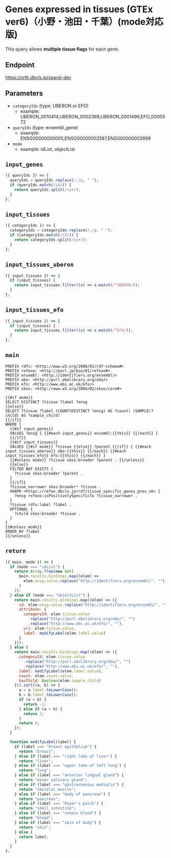 # Genes expressed in tissues (GTEx ver6)（小野・池田・千葉）(mode対応版)
This query allows **multiple tissue flags** for each gene.

## Endpoint

https://orth.dbcls.jp/sparql-dev

## Parameters
* `categoryIds` (type: UBERON or EFO)
  * example: UBERON_0010414,UBERON_0002369,UBERON_0001496,EFO_0000572
* `queryIds` (type: ensembl_gene)
  * example: ENSG00000000005,ENSG00000002587,ENSG00000003989
* `mode`
  * example: idList, objectList

## `input_genes`
```javascript
({ queryIds }) => {
  queryIds = queryIds.replace(/,/g, " ");
  if (queryIds.match(/\S/)) {
    return queryIds.split(/\s+/);
  }
};
```

## `input_tissues`
```javascript
({ categoryIds }) => {
  categoryIds = categoryIds.replace(/,/g, " ");
  if (categoryIds.match(/\S/)) {
    return categoryIds.split(/\s+/);
  }
};
```

## `input_tissues_uberon`
```javascript
({ input_tissues }) => {
  if (input_tissues) {
    return input_tissues.filter((x) => x.match(/^UBERON/));
  }
};
```

## `input_tissues_efo`
```javascript
({ input_tissues }) => {
  if (input_tissues) {
    return input_tissues.filter((x) => x.match(/^EFO/));
  }
};
```

## `main`

```sparql
PREFIX rdfs: <http://www.w3.org/2000/01/rdf-schema#>
PREFIX refexo: <http://purl.jp/bio/01/refexo#>
PREFIX ensembl: <http://identifiers.org/ensembl/>
PREFIX obo: <http://purl.obolibrary.org/obo/>
PREFIX efo: <http://www.ebi.ac.uk/efo/>
PREFIX skos: <http://www.w3.org/2004/02/skos/core#>

{{#if mode}}
SELECT DISTINCT ?tissue ?label ?ensg
{{else}}
SELECT ?tissue ?label (COUNT(DISTINCT ?ensg) AS ?count) (SAMPLE(?child) AS ?sample_child)
{{/if}}
WHERE {
  {{#if input_genes}}
  VALUES ?ensg { {{#each input_genes}} ensembl:{{this}} {{/each}} }
  {{/if}}
  {{#if input_tissues}}
  VALUES {{#if mode}} ?tissue {{else}} ?parent {{/if}} { {{#each input_tissues_uberon}} obo:{{this}} {{/each}} {{#each input_tissues_efo}} efo:{{this}} {{/each}} }
  {{#unless mode}} ?tissue skos:broader ?parent . {{/unless}}
  {{else}}
  FILTER NOT EXISTS {
    ?tissue skos:broader ?parent .
  }
  {{/if}}
  ?tissue_narrower skos:broader* ?tissue .
  GRAPH <https://refex.dbcls.jp/rdf/tissue_specific_genes_gtex_v6> {
    ?ensg refexo:isPositivelySpecificTo ?tissue_narrower .
  }
  ?tissue rdfs:label ?label .
  OPTIONAL {
    ?child skos:broader ?tissue .
  }
}
{{#unless mode}}
ORDER BY ?label
{{/unless}}
```

## `return`

```javascript
({ main, mode }) => {
  if (mode === "idList") {
    return Array.from(new Set(
      main.results.bindings.map((elem) =>
        elem.ensg.value.replace("http://identifiers.org/ensembl/", "")
      )
    ));
  } else if (mode === "objectList") {
    return main.results.bindings.map((elem) => ({
      id: elem.ensg.value.replace("http://identifiers.org/ensembl/", ""),
      attribute: {
        categoryId: elem.tissue.value
          .replace("http://purl.obolibrary.org/obo/", "")
          .replace("http://www.ebi.ac.uk/efo/", ""),
        uri: elem.tissue.value,
        label: modifyLabel(elem.label.value)
      }
    }));
  } else {
    return main.results.bindings.map((elem) => ({
      categoryId: elem.tissue.value
        .replace("http://purl.obolibrary.org/obo/", "")
        .replace("http://www.ebi.ac.uk/efo/", ""),
      label: modifyLabel(elem.label.value),
      count: elem.count.value,
      hasChild: Boolean(elem.sample_child)
    })).sort((a, b) => {
      a = a.label.toLowerCase();
      b = b.label.toLowerCase();
      if (a < b) {
        return -1;
      } else if (a > b) {
        return 1;
      }
      return 0;
    });
  }

  function modifyLabel(label) {
    if (label === "breast epithelium") {
      return "breast";
    } else if (label === "right lobe of liver") {
      return "liver";
    } else if (label === "upper lobe of left lung") {
      return "lung";
    } else if (label === "anterior lingual gland") {
      return "minor salivary gland";
    } else if (label === "gastrocnemius medialis") {
      return "skeletal muscle";
    } else if (label === "body of pancreas") {
      return "pancreas";
    } else if (label === "Peyer's patch") {
      return "small intestine";
    } else if (label === "venous blood") {
      return "blood";
    } else if (label === "skin of body") {
      return "skin";
    } else {
      return label;
    }
  }
};
```